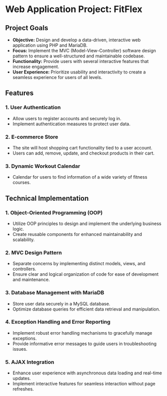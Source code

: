 # Web Application Project: FitFlex

## Project Goals

- **Objective:** Design and develop a data-driven, interactive web application using PHP and MariaDB.
- **Focus:** Implement the MVC (Model-View-Controller) software design pattern to ensure a well-structured and
  maintainable codebase.
- **Functionality:** Provide users with several interactive features that increase engagement.
- **User Experience:** Prioritize usability and interactivity to create a seamless experience for users of all levels.

## Features

### 1. User Authentication

- Allow users to register accounts and securely log in.
- Implement authentication measures to protect user data.

### 2. E-commerce Store

- The site will host shopping cart functionality tied to a user account.
- Users can add, remove, update, and checkout products in their cart.

### 3. Dynamic Workout Calendar

- Calendar for users to find information of a wide variety of fitness courses.

## Technical Implementation

### 1. Object-Oriented Programming (OOP)

- Utilize OOP principles to design and implement the underlying business logic.
- Create reusable components for enhanced maintainability and scalability.

### 2. MVC Design Pattern

- Separate concerns by implementing distinct models, views, and controllers.
- Ensure clear and logical organization of code for ease of development and maintenance.

### 3. Database Management with MariaDB

- Store user data securely in a MySQL database.
- Optimize database queries for efficient data retrieval and manipulation.

### 4. Exception Handling and Error Reporting

- Implement robust error handling mechanisms to gracefully manage exceptions.
- Provide informative error messages to guide users in troubleshooting issues.

### 5. AJAX Integration

- Enhance user experience with asynchronous data loading and real-time updates.
- Implement interactive features for seamless interaction without page refreshes.

